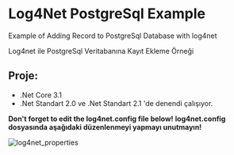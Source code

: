 # Log4Net PostgreSql Example
Example of Adding Record to PostgreSql Database with log4net

Log4net ile PostgreSql Veritabanına Kayıt Ekleme Örneği
## Proje: 
- .Net Core 3.1
- .Net Standart 2.0 ve .Net Standart 2.1 'de denendi çalışıyor.

**Don't forget to edit the log4net.config file below!**
**log4net.config dosyasında aşağıdaki düzenlenmeyi yapmayı unutmayın!**

![log4net_properties](https://user-images.githubusercontent.com/27247270/103148516-90bb4280-4771-11eb-9c38-0023da272cc3.PNG)
